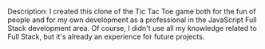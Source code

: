 Description: 
  I created this clone of the Tic Tac Toe game both for the fun of people and for my own development as a professional in the JavaScript Full Stack development area. Of course, I didn't use all my knowledge related to Full Stack, but it's already an experience for future projects.